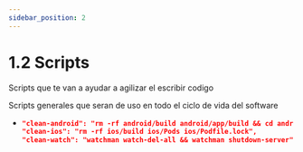 ```yaml
---
sidebar_position: 2
---
```

# 1.2 Scripts
Scripts que te van a ayudar a agilizar el escribir codigo

Scripts generales que seran de uso en todo el ciclo de vida del software
- ```json title="package.json"
  "clean-android": "rm -rf android/build android/app/build && cd android && ./gradlew clean && cd ..",
  "clean-ios": "rm -rf ios/build ios/Pods ios/Podfile.lock",
  "clean-watch": "watchman watch-del-all && watchman shutdown-server",
  ```
